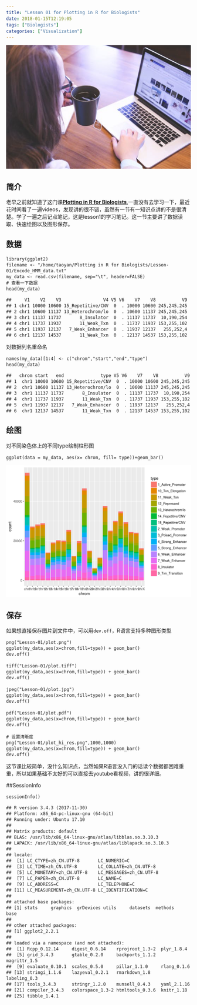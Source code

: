 ```yaml
---
title: "Lesson 01 for Plotting in R for Biologists"
date: 2018-01-15T12:19:05
tags: ["Biologists"]
categories: ["Visualization"]
---
```

![mark](https://github.com/YTLogos/Pic_blog/blob/master/f6L6BHLm15.png?raw=true?raw=true)


## 简介
老早之前就知道了这门课[**Plotting in R for Biologists**](http://omgenomics.com/plotting-in-r-for-biologists/),一直没有去学习一下，最近花时间看了一遍videos，发现讲的很不错，虽然有一节有一知识点讲的不是很清楚。学了一遍之后记点笔记，这是lesson1的学习笔记。这一节主要讲了数据读取、快速绘图以及图形保存。

<!--more-->

## 数据

```{r}
library(ggplot2)
filename <- "/home/taoyan/Plotting in R for Biologists/Lesson-01/Encode_HMM_data.txt"
my_data <- read.csv(filename, sep="\t", header=FALSE)
# 查看一下数据
head(my_data)
```
```
##     V1    V2    V3                V4 V5 V6    V7    V8          V9
## 1 chr1 10000 10600 15_Repetitive/CNV  0  . 10000 10600 245,245,245
## 2 chr1 10600 11137 13_Heterochrom/lo  0  . 10600 11137 245,245,245
## 3 chr1 11137 11737       8_Insulator  0  . 11137 11737  10,190,254
## 4 chr1 11737 11937       11_Weak_Txn  0  . 11737 11937 153,255,102
## 5 chr1 11937 12137   7_Weak_Enhancer  0  . 11937 12137   255,252,4
## 6 chr1 12137 14537       11_Weak_Txn  0  . 12137 14537 153,255,102
```

对数据列名重命名
```{r}
names(my_data)[1:4] <- c("chrom","start","end","type")
head(my_data)
```
```
##   chrom start   end              type V5 V6    V7    V8          V9
## 1  chr1 10000 10600 15_Repetitive/CNV  0  . 10000 10600 245,245,245
## 2  chr1 10600 11137 13_Heterochrom/lo  0  . 10600 11137 245,245,245
## 3  chr1 11137 11737       8_Insulator  0  . 11137 11737  10,190,254
## 4  chr1 11737 11937       11_Weak_Txn  0  . 11737 11937 153,255,102
## 5  chr1 11937 12137   7_Weak_Enhancer  0  . 11937 12137   255,252,4
## 6  chr1 12137 14537       11_Weak_Txn  0  . 12137 14537 153,255,102
```

## 绘图
对不同染色体上的不同type绘制柱形图
```{r}
ggplot(data = my_data, aes(x= chrom, fill= type))+geom_bar()
```
![mark](https://github.com/YTLogos/Pic_blog/blob/master/A6geh7Hf22.png?raw=true)

## 保存
如果想直接保存图片到文件中，可以用`dev.off`，R语言支持多种图形类型

```
png("Lesson-01/plot.png")
ggplot(my_data,aes(x=chrom,fill=type)) + geom_bar()
dev.off()

tiff("Lesson-01/plot.tiff")
ggplot(my_data,aes(x=chrom,fill=type)) + geom_bar()
dev.off()

jpeg("Lesson-01/plot.jpg")
ggplot(my_data,aes(x=chrom,fill=type)) + geom_bar()
dev.off()

pdf("Lesson-01/plot.pdf")
ggplot(my_data,aes(x=chrom,fill=type)) + geom_bar()
dev.off()

# 设置清晰度
png("Lesson-01/plot_hi_res.png",1000,1000)
ggplot(my_data,aes(x=chrom,fill=type)) + geom_bar()
dev.off()
```
这节课比较简单，没什么知识点，当然如果R语言没入门的话读个数据都困难重重，所以如果基础不太好的可以直接去youtube看视频，讲的很详细。

##SessionInfo
```{r}
sessionInfo()
```
```
## R version 3.4.3 (2017-11-30)
## Platform: x86_64-pc-linux-gnu (64-bit)
## Running under: Ubuntu 17.10
## 
## Matrix products: default
## BLAS: /usr/lib/x86_64-linux-gnu/atlas/libblas.so.3.10.3
## LAPACK: /usr/lib/x86_64-linux-gnu/atlas/liblapack.so.3.10.3
## 
## locale:
##  [1] LC_CTYPE=zh_CN.UTF-8       LC_NUMERIC=C              
##  [3] LC_TIME=zh_CN.UTF-8        LC_COLLATE=zh_CN.UTF-8    
##  [5] LC_MONETARY=zh_CN.UTF-8    LC_MESSAGES=zh_CN.UTF-8   
##  [7] LC_PAPER=zh_CN.UTF-8       LC_NAME=C                 
##  [9] LC_ADDRESS=C               LC_TELEPHONE=C            
## [11] LC_MEASUREMENT=zh_CN.UTF-8 LC_IDENTIFICATION=C       
## 
## attached base packages:
## [1] stats     graphics  grDevices utils     datasets  methods   base     
## 
## other attached packages:
## [1] ggplot2_2.2.1
## 
## loaded via a namespace (and not attached):
##  [1] Rcpp_0.12.14     digest_0.6.14    rprojroot_1.3-2  plyr_1.8.4      
##  [5] grid_3.4.3       gtable_0.2.0     backports_1.1.2  magrittr_1.5    
##  [9] evaluate_0.10.1  scales_0.5.0     pillar_1.1.0     rlang_0.1.6     
## [13] stringi_1.1.6    lazyeval_0.2.1   rmarkdown_1.8    labeling_0.3    
## [17] tools_3.4.3      stringr_1.2.0    munsell_0.4.3    yaml_2.1.16     
## [21] compiler_3.4.3   colorspace_1.3-2 htmltools_0.3.6  knitr_1.18      
## [25] tibble_1.4.1
```
